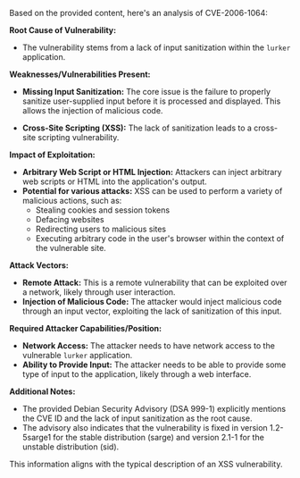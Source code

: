 Based on the provided content, here's an analysis of CVE-2006-1064:

**Root Cause of Vulnerability:**

*   The vulnerability stems from a lack of input sanitization within the `lurker` application.

**Weaknesses/Vulnerabilities Present:**

*   **Missing Input Sanitization:** The core issue is the failure to properly sanitize user-supplied input before it is processed and displayed. This allows the injection of malicious code.

*   **Cross-Site Scripting (XSS):** The lack of sanitization leads to a cross-site scripting vulnerability.

**Impact of Exploitation:**

*   **Arbitrary Web Script or HTML Injection:** Attackers can inject arbitrary web scripts or HTML into the application's output.
*   **Potential for various attacks:** XSS can be used to perform a variety of malicious actions, such as:
    *   Stealing cookies and session tokens
    *   Defacing websites
    *   Redirecting users to malicious sites
    *   Executing arbitrary code in the user's browser within the context of the vulnerable site.

**Attack Vectors:**

*   **Remote Attack:** This is a remote vulnerability that can be exploited over a network, likely through user interaction.
*   **Injection of Malicious Code:** The attacker would inject malicious code through an input vector, exploiting the lack of sanitization of this input.

**Required Attacker Capabilities/Position:**

*   **Network Access:** The attacker needs to have network access to the vulnerable `lurker` application.
*   **Ability to Provide Input:** The attacker needs to be able to provide some type of input to the application, likely through a web interface.

**Additional Notes:**

*   The provided Debian Security Advisory (DSA 999-1) explicitly mentions the CVE ID and the lack of input sanitization as the root cause.
*   The advisory also indicates that the vulnerability is fixed in version 1.2-5sarge1 for the stable distribution (sarge) and version 2.1-1 for the unstable distribution (sid).

This information aligns with the typical description of an XSS vulnerability.
